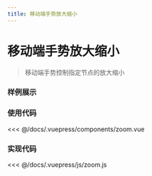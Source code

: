 ```yaml
---
title: 移动端手势放大缩小
---
```

# 移动端手势放大缩小
> 移动端手势控制指定节点的放大缩小

### 样例展示
<zoom></zoom>

### 使用代码
<<< @/docs/.vuepress/components/zoom.vue

### 实现代码
<<< @/docs/.vuepress/js/zoom.js